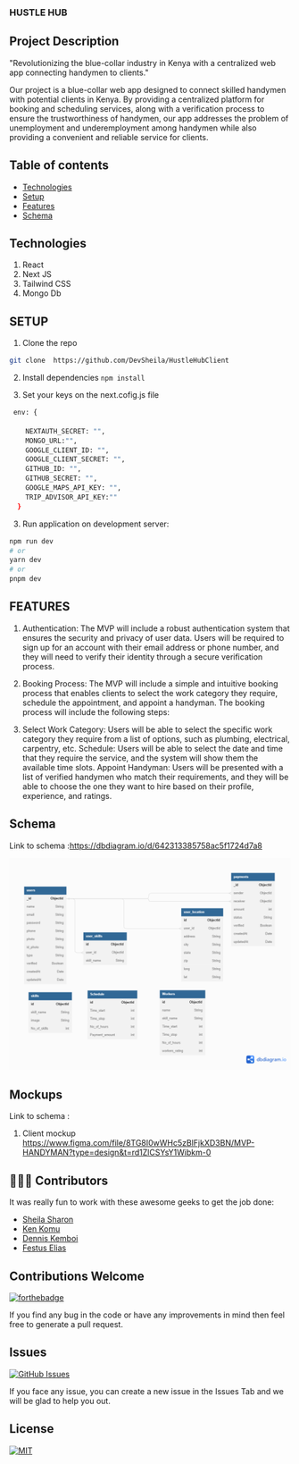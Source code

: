 ### HUSTLE HUB

## Project Description

"Revolutionizing the blue-collar industry in Kenya with a centralized web app connecting handymen to clients."

Our project is a blue-collar web app designed to connect skilled handymen with potential clients in Kenya. By providing a centralized platform for booking and scheduling services, along with a verification process to ensure the trustworthiness of handymen, our app addresses the problem of unemployment and underemployment among handymen while also providing a convenient and reliable service for clients. 

## Table of contents
* [Technologies](#technologies)
* [Setup](#setup)
* [Features](#features)
* [Schema](#schema)

## Technologies

1. React
2. Next JS
3. Tailwind CSS
4. Mongo Db

## SETUP
1. Clone the repo 
```bash
git clone  https://github.com/DevSheila/HustleHubClient
```
2. Install dependencies
```npm install```

3. Set your keys on the  next.cofig.js file

```bash
 env: {
  
    NEXTAUTH_SECRET: "",
    MONGO_URL:"",
    GOOGLE_CLIENT_ID: "",
    GOOGLE_CLIENT_SECRET: "",
    GITHUB_ID: "",
    GITHUB_SECRET: "",
    GOOGLE_MAPS_API_KEY: "",
    TRIP_ADVISOR_API_KEY:""
  }
```
3. Run application on development server:

```bash
npm run dev
# or
yarn dev
# or
pnpm dev
```

## FEATURES
1. Authentication: The MVP will include a robust authentication system that ensures the security and privacy of user data. Users will be required to sign up for an account with their email address or phone number, and they will need to verify their identity through a secure verification process.
 
2. Booking Process: The MVP will include a simple and intuitive booking process that enables clients to select the work category they require, schedule the appointment, and appoint a handyman. The booking process will include the following steps:
 
3. Select Work Category: Users will be able to select the specific work category they require from a list of options, such as plumbing, electrical, carpentry, etc.
Schedule: Users will be able to select the date and time that they require the service, and the system will show them the available time slots.
Appoint Handyman: Users will be presented with a list of verified handymen who match their requirements, and they will be able to choose the one they want to hire based on their profile, experience, and ratings.

## Schema

Link to schema :https://dbdiagram.io/d/642313385758ac5f1724d7a8

![Alt text](https://github.com/DevSheila/blue-collar-web-app/blob/main/public/screenshots/Schema1.png "Schema Diagram")
## Mockups

Link to schema :
1. Client mockup https://www.figma.com/file/8TG8I0wWHc5zBlFjkXD3BN/MVP-HANDYMAN?type=design&t=rd1ZlCSYsY1Wibkm-0

## 👨🏼‍💻 Contributors
It was really fun to work with these awesome geeks to get the job done:

* [Sheila Sharon](https://github.com/DevSheila)
* [Ken Komu](https://github.com/kenkomu)
* [Dennis Kemboi](https://github.com/denniskemboi9 )
* [Festus Elias ](https://github.com/Kogalloh043)


## Contributions Welcome
[![forthebadge](https://forthebadge.com/images/badges/built-with-love.svg)](#)

If you find any bug in the code or have any improvements in mind then feel free to generate a pull request.

## Issues
[![GitHub Issues](https://img.shields.io/github/issues/DevSheila/blue-collar-web-app.svg?style=flat&label=Issues&maxAge=2592000)](https://www.github.com/DevSheila/blue-collar-web-app)

If you face any issue, you can create a new issue in the Issues Tab and we  will be glad to help you out.
## License
[![MIT](https://img.shields.io/cocoapods/l/AFNetworking.svg?style=style&label=License&maxAge=2592000)](../master/LICENSE)



